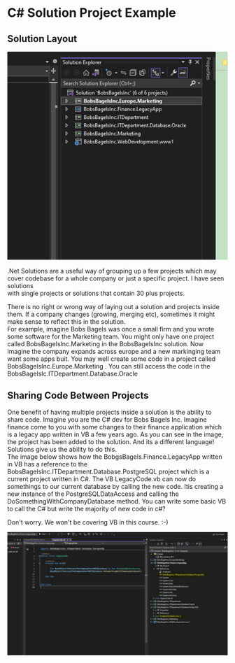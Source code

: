 # C# Solution Project Example

## Solution Layout
![](./images/BBI_solution.JPG)

.Net Solutions are a useful way of grouping up a few projects which may cover codebase for a whole company or just a specific project.  I have seen solutions  
with single projects or solutions that contain 30 plus projects.

There is no right or wrong way of laying out a solution and projects inside them.  If a company changes (growing, merging etc), sometimes it might make sense to reflect this in the solution.  
For example, imagine Bobs Bagels was once a small firm and you wrote some software for the Marketing team.  You might only have one project   
called BobsBagelsInc.Marketing  in the BobsBagelsInc solution.  Now imagine the company expands across europe and a new markinging team want some apps buit.  You may well create some code in a project called BobsBagelsInc.Europe.Marketing .  You can still access the code in the BobsBagelsIc.ITDepartment.Database.Oracle


## Sharing Code Between Projects
One benefit of having multiple projects inside a solution is the ability to share code.  Imagine you are the C# dev for Bobs Bagels Inc.   Imagine finance come to you with some changes to their finance application which is a legacy app written in VB a few years ago.  As you can see in the image, the project has been added to the solution.  And its a different language!  Solutions give us the ability to do this.  
The image below shows how the BobgsBagels.Finance.LegacyApp written in VB has a reference to the BobsBagelsInc.ITDepartment.Database.PostgreSQL project which is a current project written in C#.  The VB LegacyCode.vb can now do somethings to our current database by calling the new code.  Itis creating a new instance of the PostgreSQLDataAccess and calling the DoSomethingWithCompanyDatabase method.  You can write some basic VB to call the C# but write the majority of new code in c#?

Don't worry.  We won't be covering VB in this course. :-)

![](./images/BBI_project_references.JPG)
